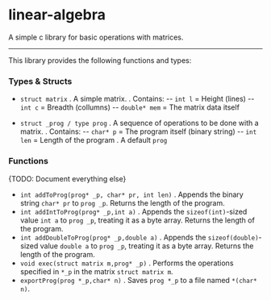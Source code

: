 # linear-algebra
A simple c library for basic operations with matrices.

---

This library provides the following functions and types:

### Types & Structs

* ```struct matrix```
. A simple matrix.
. Contains:
-- ```int l``` = Height (lines)
-- ```int c``` = Breadth (collumns)
-- ```double* mem``` = The matrix data itself

* ```struct _prog / type prog```
. A sequence of operations to be done with a matrix.
. Contains:
-- ```char* p``` = The program itself (binary string)
-- ```int len``` = Length of the program
. A default ```prog```

### Functions

{TODO: Document everything else}

* ```int addToProg(prog* _p, char* pr, int len)```
. Appends the binary string ```char* pr``` to ```prog _p```. Returns the length of the program.
* ```int addIntToProg(prog* _p,int a)```
. Appends the ```sizeof(int)```-sized value ```int a``` to ```prog _p```, treating it as a byte array. Returns the length of the program.
* ```int addDoubleToProg(prog* _p,double a)```
. Appends the ```sizeof(double)```-sized value ```double a``` to ```prog _p```, treating it as a byte array. Returns the length of the program.
* ```void exec(struct matrix m,prog* _p)```
. Performs the operations specified in ```*_p``` in the matrix ```struct matrix m```.
* ```exportProg(prog *_p,char* n)```
. Saves ```prog *_p``` to a file named ```*(char* n)```.
